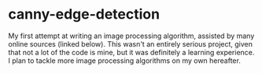 # canny-edge-detection
My first attempt at writing an image processing algorithm, assisted by many online sources (linked below). This wasn't an entirely serious project, given that not a lot of the code is mine, but it was definitely a learning experience. I plan to tackle more image processing algorithms on my own hereafter.
